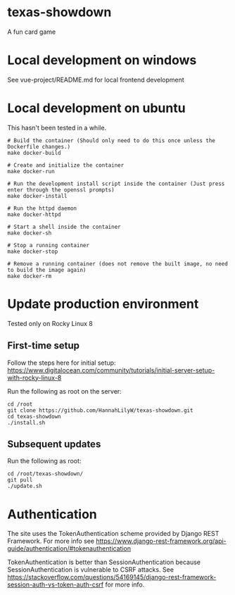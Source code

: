 # texas-showdown
A fun card game

# Local development on windows

See vue-project/README.md for local frontend development

# Local development on ubuntu

This hasn't been tested in a while.

```
# Build the container (Should only need to do this once unless the Dockerfile changes.)
make docker-build

# Create and initialize the container
make docker-run

# Run the development install script inside the container (Just press enter through the openssl prompts)
make docker-install

# Run the httpd daemon
make docker-httpd

# Start a shell inside the container
make docker-sh

# Stop a running container
make docker-stop

# Remove a running container (does not remove the built image, no need to build the image again)
make docker-rm
```

# Update production environment

Tested only on Rocky Linux 8

## First-time setup

Follow the steps here for initial setup: https://www.digitalocean.com/community/tutorials/initial-server-setup-with-rocky-linux-8

Run the following as root on the server:
```
cd /root
git clone https://github.com/HannahLilyW/texas-showdown.git
cd texas-showdown
./install.sh
```

## Subsequent updates

Run the following as root:

```
cd /root/texas-showdown/
git pull
./update.sh
```

# Authentication
The site uses the TokenAuthentication scheme provided by Django REST Framework. For more info see https://www.django-rest-framework.org/api-guide/authentication/#tokenauthentication

TokenAuthentication is better than SessionAuthentication because SessionAuthentication is vulnerable to CSRF attacks. See https://stackoverflow.com/questions/54169145/django-rest-framework-session-auth-vs-token-auth-csrf for more info.
